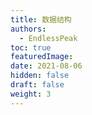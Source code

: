 ```yaml
---
title: 数据结构
authors:
  - EndlessPeak
toc: true
featuredImage: 
date: 2021-08-06
hidden: false
draft: false
weight: 3
---
```

